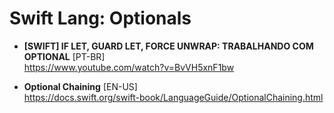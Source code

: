 # Swift Lang: Optionals

- **[SWIFT] IF LET, GUARD LET, FORCE UNWRAP: TRABALHANDO COM OPTIONAL** [PT-BR] \
https://www.youtube.com/watch?v=BvVH5xnF1bw

- **Optional Chaining** [EN-US] \
https://docs.swift.org/swift-book/LanguageGuide/OptionalChaining.html